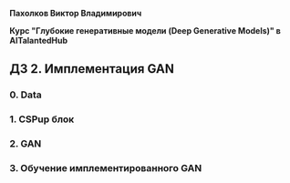 **Пахолков Виктор Владимирович**

**Курс "Глубокие генеративные модели (Deep Generative Models)" в AITalantedHub**


## ДЗ 2. Имплементация GAN

### 0. Data

### 1. CSPup блок


### 2. GAN


### 3. Обучение имплементированного GAN
